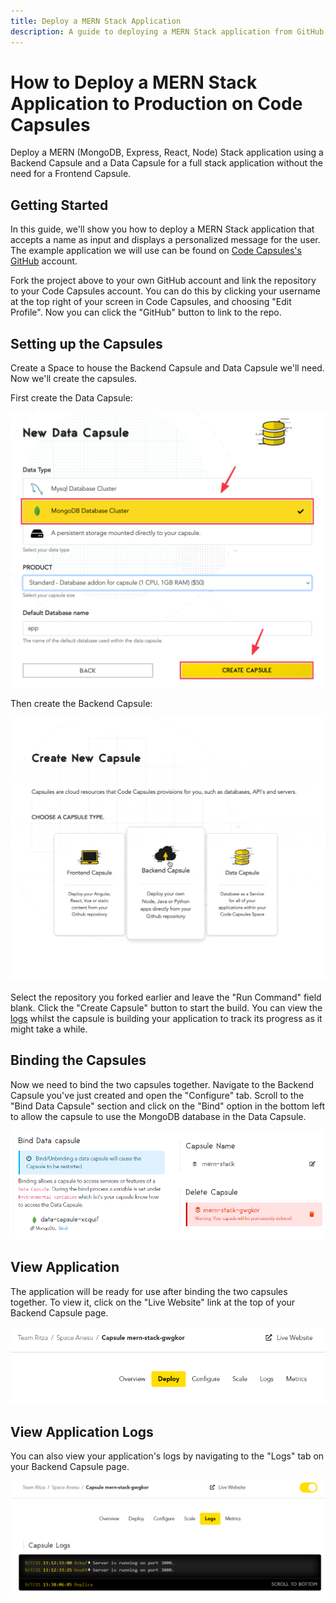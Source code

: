 ```yaml
---
title: Deploy a MERN Stack Application
description: A guide to deploying a MERN Stack application from GitHub.
---
```


# How to Deploy a MERN Stack Application to Production on Code Capsules

Deploy a MERN (MongoDB, Express, React, Node) Stack application using a Backend Capsule and a Data Capsule for a full stack application without the need for a Frontend Capsule.

## Getting Started

In this guide, we'll show you how to deploy a MERN Stack application that accepts a name as input and displays a personalized message for the user. The example application we will use can be found on [Code Capsules's GitHub](https://github.com/codecapsules-io/mern-stack) account.

Fork the project above to your own GitHub account and link the repository to your Code Capsules account. You can do this by clicking your username at the top right of your screen in Code Capsules, and choosing "Edit Profile". Now you can click the "GitHub" button to link to the repo. 

## Setting up the Capsules

Create a Space to house the Backend Capsule and Data Capsule we'll need. Now we'll create the capsules.

First create the Data Capsule:

![MongoDB Database Cluster](../assets/reference/mongodb-database-cluster.png)

Then create the Backend Capsule:  

![Create Backend Capsule](../assets/deployment/mern/creating-backend-mern.gif)

Select the repository you forked earlier and leave the "Run Command" field blank. Click the "Create Capsule" button to start the build. You can view the [logs](#view-application-logs) whilst the capsule is building your application to track its progress as it might take a while. 

## Binding the Capsules

Now we need to bind the two capsules together. Navigate to the Backend Capsule you've just created and open the "Configure" tab. Scroll to the "Bind Data Capsule" section and click on the "Bind" option in the bottom left to allow the capsule to use the MongoDB database in the Data Capsule. 

![Bind MERN Capsules](../assets/deployment/mern/bind-mern-capsules.png)

## View Application

The application will be ready for use after binding the two capsules together. To view it, click on the "Live Website" link at the top of your Backend Capsule page.

![Live Website Link](../assets/deployment/mern/live-website-link.png)

## View Application Logs

You can also view your application's logs by navigating to the "Logs" tab on your Backend Capsule page.

![Application Logs](../assets/deployment/mern/application-logs.png)
